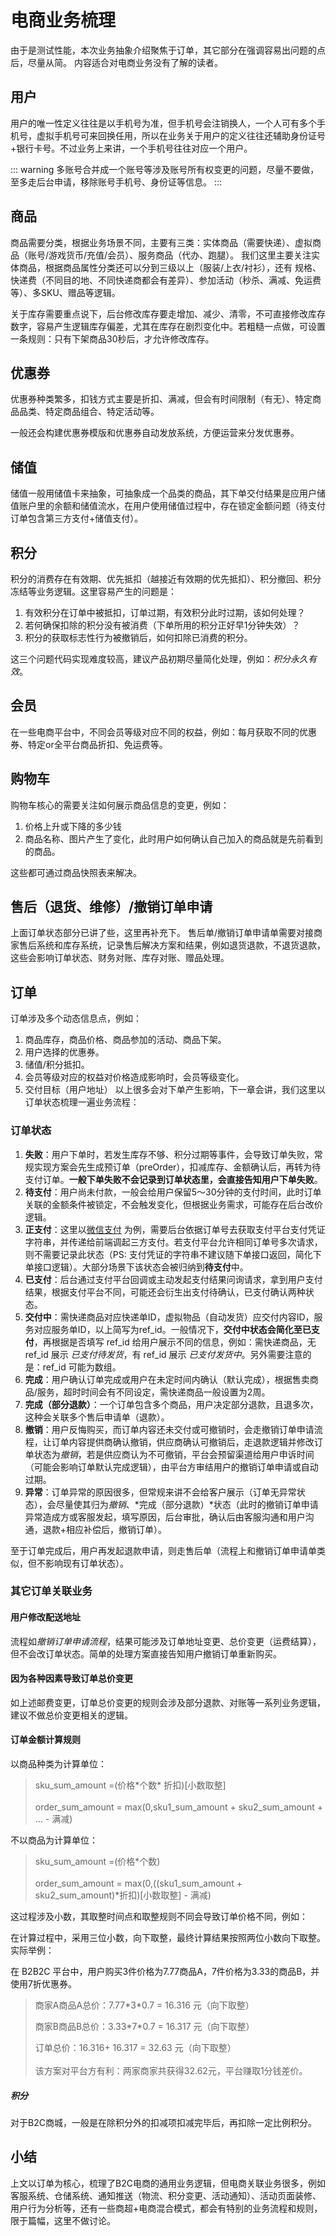 # 电商业务梳理
由于是测试性能，本次业务抽象介绍聚焦于订单，其它部分在强调容易出问题的点后，尽量从简。
内容适合对电商业务没有了解的读者。

## 用户
用户的唯一性定义往往是以手机号为准，但手机号会注销换人，一个人可有多个手机号，虚拟手机号可来回换任用，所以在业务关于用户的定义往往还辅助身份证号+银行卡号。不过业务上来讲，一个手机号往往对应一个用户。

::: warning
多账号合并成一个账号等涉及账号所有权变更的问题，尽量不要做，至多走后台申请，移除账号手机号、身份证等信息。
:::

## 商品
商品需要分类，根据业务场景不同，主要有三类：实体商品（需要快递）、虚拟商品（账号/游戏货币/充值/会员）、服务商品（代办、跑腿）。
我们这里主要关注实体商品，根据商品属性分类还可以分到三级以上（服装/上衣/衬衫），还有
规格、快递费（不同目的地、不同快递商都会有差异）、参加活动（秒杀、满减、免运费等）、多SKU、赠品等逻辑。

关于库存需要重点说下，后台修改库存要走增加、减少、清零，不可直接修改库存数字，容易产生逻辑库存偏差，尤其在库存在剧烈变化中。若粗糙一点做，可设置一条规则：只有下架商品30秒后，才允许修改库存。

## 优惠券
优惠券种类繁多，扣钱方式主要是折扣、满减，但会有时间限制（有无）、特定商品品类、特定商品组合、特定活动等。

一般还会构建优惠券模版和优惠券自动发放系统，方便运营来分发优惠券。

## 储值
储值一般用储值卡来抽象，可抽象成一个品类的商品，其下单交付结果是应用户储值账户里的余额和储值流水，在用户使用储值过程中，存在锁定金额问题（待支付订单包含第三方支付+储值支付）。

## 积分
积分的消费存在有效期、优先抵扣（越接近有效期的优先抵扣）、积分撤回、积分冻结等业务逻辑。这里容易产生的问题是：
1. 有效积分在订单中被抵扣，订单过期，有效积分此时过期，该如何处理？
2. 若何确保扣除的积分没有被消费（下单所用的积分正好早1分钟失效）？
3. 积分的获取标志性行为被撤销后，如何扣除已消费的积分。

这三个问题代码实现难度较高，建议产品初期尽量简化处理，例如：*积分永久有效*。

## 会员
在一些电商平台中，不同会员等级对应不同的权益，例如：每月获取不同的优惠券、特定or全平台商品折扣、免运费等。

## 购物车
购物车核心的需要关注如何展示商品信息的变更，例如：
1. 价格上升或下降的多少钱
2. 商品名称、图片产生了变化，此时用户如何确认自己加入的商品就是先前看到的商品。

这些都可通过商品快照表来解决。

## 售后（退货、维修）/撤销订单申请
上面订单状态部分已讲了些，这里再补充下。
售后单/撤销订单申请单需要对接商家售后系统和库存系统，记录售后解决方案和结果，例如退货退款，不退货退款，这些会影响订单状态、财务对账、库存对账、赠品处理。

## 订单
订单涉及多个动态信息点，例如：
1. 商品库存，商品价格、商品参加的活动、商品下架。
2. 用户选择的优惠券。
3. 储值/积分抵扣。
4. 会员等级对应的权益对价格造成影响时，会员等级变化。
5. 交付目标（用户地址）
以上很多会对下单产生影响，下一章会讲，我们这里以订单状态梳理一遍业务流程：
### 订单状态
1. **失败**：用户下单时，若发生库存不够、积分过期等事件，会导致订单失败，常规实现方案会先生成预订单（preOrder），扣减库存、金额确认后，再转为待支付订单。**一般下单失败不会记录到订单状态里，会直接告知用户下单失败**。
2. **待支付**：用户尚未付款，一般会给用户保留5～30分钟的支付时间，此时订单关联的金额条件被锁定，不会触发变化，但根据业务需求，可能存在后台改价逻辑。
3. **正支付**：这里以[微信支付](https://pay.weixin.qq.com/docs/merchant/products/in-app-payment/development.html) 为例，需要后台依据订单号去获取支付平台支付凭证字符串，并传递给前端调起三方支付。若支付平台允许相同订单号多次请求，则不需要记录此状态（PS: 支付凭证的字符串不建议随下单接口返回，简化下单接口逻辑）。大部分场景下该状态会被归纳到**待支付**中。
4. **已支付**：后台通过支付平台回调或主动发起支付结果问询请求，拿到用户支付结果，根据支付平台不同，可能还会衍生出支付待确认，已支付确认两种状态。
5. **交付中**：需快递商品对应快递单ID，虚拟物品（自动发货）应交付内容ID，服务对应服务单ID，以上简写为ref_id。一般情况下，**交付中状态会简化至已支付**，再根据是否填写 ref_id 给用户展示不同的信息，例如：需快递商品，无 ref_id 展示 *已支付待发货*，有 ref_id 展示 *已支付发货中*。另外需要注意的是：ref_id 可能为数组。
6. **完成**：用户确认订单完成或用户在未定时间内确认（默认完成），根据售卖商品/服务，超时时间会有不同设定，需快递商品一般设置为2周。
7. **完成（部分退款）**：一个订单包含多个商品，用户决定部分退款，且退多次，这种会关联多个售后申请单（退款）。
8. **撤销**：用户反悔购买，而订单内容还未交付或可撤销时，会走撤销订单申请流程，让订单内容提供商确认撤销，供应商确认可撤销后，走退款逻辑并修改订单状态为*撤销*，若是供应商认为不可撤销，平台会预留渠道给用户申诉时间（可能会影响订单默认完成逻辑），由平台方审结用户的撤销订单申请或自动过期。
9. **异常**：订单异常的原因很多，但常规来讲不会给客户展示（订单无异常状态），会尽量使其归为*撤销*、*完成（部分退款）*状态（此时的撤销订单申请异常造成方或客服发起，填写原因，后台审批，确认后由客服沟通和用户沟通，退款+相应补偿后，撤销订单）。

至于订单完成后，用户再发起退款申请，则走售后单（流程上和撤销订单申请单类似，但不影响现有订单状态）。

### 其它订单关联业务
#### 用户修改配送地址
流程如*撤销订单申请流程*，结果可能涉及订单地址变更、总价变更（运费结算），但不会改订单状态。简单的处理方案直接告知用户撤销订单重新购买。
#### 因为各种因素导致订单总价变更
如上述邮费变更，订单总价变更的规则会涉及部分退款、对账等一系列业务逻辑，建议不做总价变更相关的逻辑。
#### 订单金额计算规则

以商品种类为计算单位：
> sku_sum_amount =\(价格\*个数\* 折扣\)\[小数取整\]
> <br/><br/>
> order_sum_amount = max\(0,sku1_sum_amount + sku2_sum_amount + ... - 满减\)

不以商品为计算单位：
> sku_sum_amount =\(价格\*个数\)
> <br/><br/>
> order_sum_amount = max\(0,\(\(sku1_sum_amount + sku2_sum_amount\)*折扣\)\[小数取整\] - 满减\)

这过程涉及小数，其取整时间点和取整规则不同会导致订单价格不同，例如：

在计算过程中，采用三位小数，向下取整，最终计算结果按照两位小数向下取整。实际举例：

在 B2B2C 平台中，用户购买3件价格为7.77商品A，7件价格为3.33的商品B，并使用7折优惠券。       

> 商家A商品A总价：7.77\*3\*0.7 = 16.316 元（向下取整）
> 
> 商家B商品B总价：3.33\*7\*0.7 = 16.317 元（向下取整）
>
> 订单总价：16.316+ 16.317 = 32.63 元（向下取整）
> <br/><br/>
> 该方案对平台方有利：两家商家共获得32.62元，平台赚取1分钱差价。

##### 积分
对于B2C商城，一般是在除积分外的扣减项扣减完毕后，再扣除一定比例积分。
## 小结
上文以订单为核心，梳理了B2C电商的通用业务逻辑，但电商关联业务很多，例如客服系统、仓储系统、通知推送（物流、积分变更、活动通知）、活动页面装修、用户行为分析等，还有一些商超+电商混合模式，都会有特别的业务流程和规则，限于篇幅，这里不做讨论。
